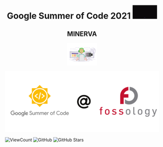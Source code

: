 <h1 align="center">Google Summer of Code 2021 <img src="Assets\wcoding.gif" width="80"></h1>
<h2 align="center">MINERVA</h2>

<p align="center">
        <img src="Assets\developer.gif" width="100">
</p>

![Logo](/Assets/GSoC-FOSSology.png)

![ViewCount](https://views.whatilearened.today/views/github/SinghShreya05/GSoC-2021.svg)
![GitHub](https://img.shields.io/github/followers/SinghShreya05?style=social)
![GitHub Stars](https://img.shields.io/github/stars/SinghShreya05/GSoC-2021?style=social)


